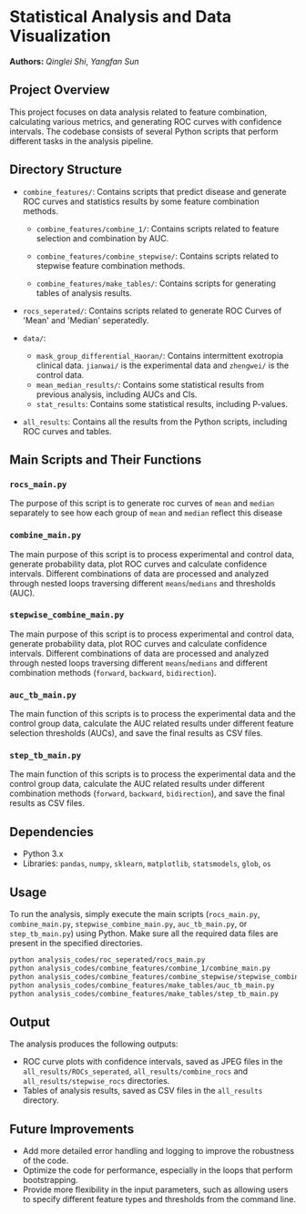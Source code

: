 # Statistical Analysis and Data Visualization
**Authors:** *Qinglei Shi*, *Yangfan Sun*

## Project Overview

This project focuses on data analysis related to feature combination, calculating various metrics, and generating ROC curves with confidence intervals. The codebase consists of several Python scripts that perform different tasks in the analysis pipeline.

## Directory Structure

- `combine_features/`: Contains scripts that predict disease and generate ROC curves and statistics results by some feature combination methods.
    - `combine_features/combine_1/`: Contains scripts related to feature selection and combination by AUC.
    
    - `combine_features/combine_stepwise/`: Contains scripts related to stepwise feature combination methods.
    
    - `combine_features/make_tables/`: Contains scripts for generating tables of analysis results.

- `rocs_seperated/`: Contains scripts related to generate ROC Curves of 'Mean' and 'Median' seperatedly.

- `data/`:
    - `mask_group_differential_Haoran/`: Contains intermittent exotropia clinical data. `jianwai/` is the experimental data and `zhengwei/` is the control data.
    - `mean_median_results/`: Contains some statistical results from previous analysis, including AUCs and CIs.
    - `stat_results`: Contains some statistical results, including P-values.

- `all_results`: Contains all the results from the Python scripts, including ROC curves and tables.

## Main Scripts and Their Functions

### `rocs_main.py`
The purpose of this script is to generate roc curves of `mean` and `median` separately to see how each group of `mean` and `median` reflect this disease

### `combine_main.py`
The main purpose of this script is to process experimental and control data, generate probability data, plot ROC curves and calculate confidence intervals. Different combinations of data are processed and analyzed through nested loops traversing different `means`/`medians` and thresholds (AUC).

### `stepwise_combine_main.py`
The main purpose of this script is to process experimental and control data, generate probability data, plot ROC curves and calculate confidence intervals. Different combinations of data are processed and analyzed through nested loops traversing different `means`/`medians` and different combination methods (`forward`, `backward`, `bidirection`).

### `auc_tb_main.py`
The main function of this scripts is to process the experimental data and the control group data, calculate the AUC related results under different feature selection thresholds (AUCs), and save the final results as CSV files.

### `step_tb_main.py`
The main function of this scripts is to process the experimental data and the control group data, calculate the AUC related results under different combination methods (`forward`, `backward`, `bidirection`), and save the final results as CSV files.

## Dependencies
- Python 3.x
- Libraries: `pandas`, `numpy`, `sklearn`, `matplotlib`, `statsmodels`, `glob`, `os`

## Usage
To run the analysis, simply execute the main scripts (`rocs_main.py`, `combine_main.py`, `stepwise_combine_main.py`, `auc_tb_main.py`, or `step_tb_main.py`) using Python. Make sure all the required data files are present in the specified directories.

```bash
python analysis_codes/roc_seperated/rocs_main.py
python analysis_codes/combine_features/combine_1/combine_main.py
python analysis_codes/combine_features/combine_stepwise/stepwise_combine_main.py
python analysis_codes/combine_features/make_tables/auc_tb_main.py
python analysis_codes/combine_features/make_tables/step_tb_main.py
```

## Output
The analysis produces the following outputs:
- ROC curve plots with confidence intervals, saved as JPEG files in the `all_results/ROCs_seperated`, `all_results/combine_rocs` and `all_results/stepwise_rocs` directories.
- Tables of analysis results, saved as CSV files in the `all_results` directory.

## Future Improvements
- Add more detailed error handling and logging to improve the robustness of the code.
- Optimize the code for performance, especially in the loops that perform bootstrapping.
- Provide more flexibility in the input parameters, such as allowing users to specify different feature types and thresholds from the command line.